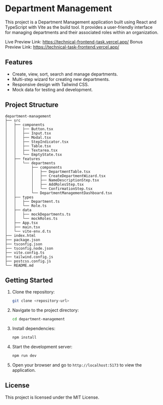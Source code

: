# Department Management

This project is a Department Management application built using React and TypeScript with Vite as the build tool. It provides a user-friendly interface for managing departments and their associated roles within an organization.




Live Preview Link: https://technical-frontend-task.vercel.app/
Bonus Preview Link: https://technical-task-frontend.vercel.app/

## Features

- Create, view, sort, search and manage departments.
- Multi-step wizard for creating new departments.
- Responsive design with Tailwind CSS.
- Mock data for testing and development.

## Project Structure

```
department-management
├── src
│   ├── components
│   │   ├── Button.tsx
│   │   ├── Input.tsx
│   │   ├── Modal.tsx
│   │   ├── StepIndicator.tsx
│   │   ├── Table.tsx
│   │   ├── Textarea.tsx
│   │   └── EmptyState.tsx
│   ├── features
│   │   └── departments
│   │       ├── components
│   │       │   ├── DepartmentTable.tsx
│   │       │   ├── CreateDepartmentWizard.tsx
│   │       │   ├── NameDescriptionStep.tsx
│   │       │   ├── AddRolesStep.tsx
│   │       │   └── ConfirmationStep.tsx
│   │       └── DepartmentManagementDashboard.tsx
│   ├── types
│   │   ├── Department.ts
│   │   └── Role.ts
│   ├── data
│   │   ├── mockDepartments.ts
│   │   └── mockRoles.ts
│   ├── App.tsx
│   ├── main.tsx
│   └── vite-env.d.ts
├── index.html
├── package.json
├── tsconfig.json
├── tsconfig.node.json
├── vite.config.ts
├── tailwind.config.js
├── postcss.config.js
└── README.md
```

## Getting Started

1. Clone the repository:
   ```bash
   git clone <repository-url>
   ```

2. Navigate to the project directory:
   ```bash
   cd department-management
   ```

3. Install dependencies:
   ```bash
   npm install
   ```

4. Start the development server:
   ```bash
   npm run dev
   ```

5. Open your browser and go to `http://localhost:5173` to view the application.

## License

This project is licensed under the MIT License.
